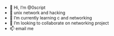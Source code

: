 - 👋 Hi, I’m @0script
- 👀 unix network and hacking
- 🌱 I’m currently learning c and networking
- 💞️ I’m looking to collaborate on networking project
- 📫 email me 

<!---
0script/0script is a ✨ special ✨ repository because its `README.md` (this file) appears on your GitHub profile.
You can click the Preview link to take a look at your changes.
--->
